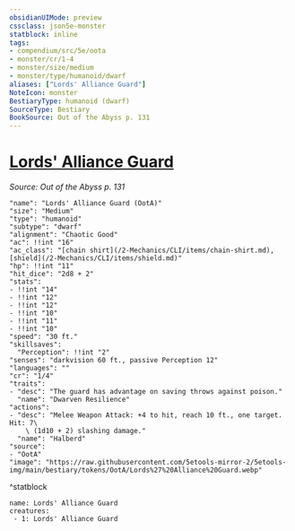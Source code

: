 ```yaml
---
obsidianUIMode: preview
cssclass: json5e-monster
statblock: inline
tags:
- compendium/src/5e/oota
- monster/cr/1-4
- monster/size/medium
- monster/type/humanoid/dwarf
aliases: ["Lords' Alliance Guard"]
NoteIcon: monster
BestiaryType: humanoid (dwarf)
SourceType: Bestiary
BookSource: Out of the Abyss p. 131
---
```

# [Lords' Alliance Guard](2-Mechanics/CLI/bestiary/humanoid/lords-alliance-guard-oota.md)
*Source: Out of the Abyss p. 131*  

```statblock
"name": "Lords' Alliance Guard (OotA)"
"size": "Medium"
"type": "humanoid"
"subtype": "dwarf"
"alignment": "Chaotic Good"
"ac": !!int "16"
"ac_class": "[chain shirt](/2-Mechanics/CLI/items/chain-shirt.md), [shield](/2-Mechanics/CLI/items/shield.md)"
"hp": !!int "11"
"hit_dice": "2d8 + 2"
"stats":
- !!int "14"
- !!int "12"
- !!int "12"
- !!int "10"
- !!int "11"
- !!int "10"
"speed": "30 ft."
"skillsaves":
  "Perception": !!int "2"
"senses": "darkvision 60 ft., passive Perception 12"
"languages": ""
"cr": "1/4"
"traits":
- "desc": "The guard has advantage on saving throws against poison."
  "name": "Dwarven Resilience"
"actions":
- "desc": "Melee Weapon Attack: +4 to hit, reach 10 ft., one target. Hit: 7\
    \ (1d10 + 2) slashing damage."
  "name": "Halberd"
"source":
- "OotA"
"image": "https://raw.githubusercontent.com/5etools-mirror-2/5etools-img/main/bestiary/tokens/OotA/Lords%27%20Alliance%20Guard.webp"
```
^statblock

```encounter-table
name: Lords' Alliance Guard
creatures:
 - 1: Lords' Alliance Guard
```